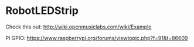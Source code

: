 # RobotLEDStrip
Check this out: http://wiki.openmusiclabs.com/wiki/Example

Pi GPIO: https://www.raspberrypi.org/forums/viewtopic.php?f=91&t=86609

